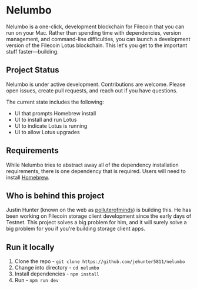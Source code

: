 # Nelumbo 

Nelumbo is a one-click, development blockchain for Filecoin that you can run on your Mac. Rather than spending time with dependencies, version management, and command-line difficulties, you can launch a development version of the Filecoin Lotus blockchain. This let's you get to the important stuff faster—building.

## Project Status  

Nelumbo is under active development. Contributions are welcome. Please open issues, create pull requests, and reach out if you have questions. 

The current state includes the following: 

* UI that prompts Homebrew install  
* UI to install and run Lotus  
* UI to indicate Lotus is running  
* UI to allow Lotus upgrades

## Requirements  

While Nelumbo tries to abstract away all of the dependency installation requirements, there is one dependency that is required. Users will need to install [Homebrew](https://brew.sh).

##  Who is behind this project  

Justin Hunter (known on the web as [polluterofminds](https://polluterofminds.com)) is building this. He has been working on Filecoin storage client development since the early days of Testnet. This project solves a big problem for him, and it will surely solve a big problem for you if you're building storage client apps. 

##  Run it locally

1. Clone the repo - `git clone https://github.com/jehunter5811/nelumbo`  
2. Change into directory - `cd nelumbo`  
3. Install dependencies - `npm install`  
4. Run - `npm run dev`  

